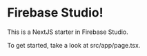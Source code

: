 # Firebase Studio!


This is a NextJS starter in Firebase Studio.

To get started, take a look at src/app/page.tsx.
